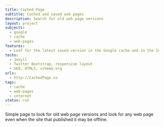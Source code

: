 ```yaml
---
title: Cached Page
subtitle: Cached and saved web pages
description: Search for old web page versions
layout: project
subjects:
  - google
  - cache
  - web-pages
features:
  - Loof for the latest saved version in the Google cache and in the Internet Archive
techs:
  - Jekyll
  - Twitter Bootstrap, responsive layout
  - SEO, HTML5, schema.org
urls:
  - http://CachedPage.co
tags: 
  - cache
  - web-pages
  - internet
status: run
---
```


Simple page to look for old web page versions and look for any web
page even when the site that published it may be offline.

